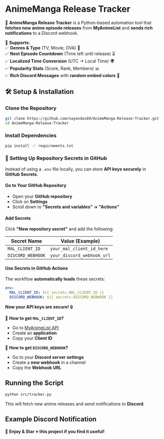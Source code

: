 # **AnimeManga Release Tracker**  

🫠 **AnimeManga Release Tracker** is a Python-based automation tool that **fetches new anime episode releases** from **MyAnimeList** and **sends rich notifications** to a Discord webhook.  

🔹 **Supports:**  
✅ **Genres & Type** (TV, Movie, OVA) 📌  
✅ **Next Episode Countdown** (Time left until release) ⏳  
✅ **Localized Time Conversion** (UTC → Local Time) 🌍  
✅ **Popularity Stats** (Score, Rank, Members) 📊  
✅ **Rich Discord Messages** with **random embed colors** 🎨  


## 🛠 **Setup & Installation**  

### **Clone the Repository**
```bash
git clone https://github.com/nayandas69/AnimeManga-Release-Tracker.git
cd AnimeManga-Release-Tracker
```

### **Install Dependencies**
```bash
pip install -r requirements.txt
```

### 🔐 **Setting Up Repository Secrets in GitHub**  

Instead of using a `.env` file locally, you can store **API keys securely** in **GitHub Secrets**.  

#### **Go to Your GitHub Repository**  
- Open your **GitHub repository**  
- Click on **Settings**  
- Scroll down to **"Secrets and variables" → "Actions"**  

#### **Add Secrets**  
Click **"New repository secret"** and add the following:  

| Secret Name          | Value (Example)             |
|----------------------|----------------------------|
| `MAL_CLIENT_ID`     | `your_mal_client_id_here`  |
| `DISCORD_WEBHOOK`   | `your_discord_webhook_url` |

#### **Use Secrets in GitHub Actions**  
The workflow **automatically loads** these secrets:  
```yaml
env:
  MAL_CLIENT_ID: ${{ secrets.MAL_CLIENT_ID }}
  DISCORD_WEBHOOK: ${{ secrets.DISCORD_WEBHOOK }}
```

**Now your API keys are secure!** 🔒

🔹 **How to get `MAL_CLIENT_ID`?**  
- Go to [MyAnimeList API](https://myanimelist.net/apiconfig)  
- Create an **application**  
- Copy your **Client ID**  

🔹 **How to get `DISCORD_WEBHOOK`?**  
- Go to your **Discord server settings**  
- Create a **new webhook** in a channel  
- Copy the **Webhook URL**  


## **Running the Script**  
```bash
python src/tracker.py
```
This will fetch new anime releases and send notifications to **Discord**.  


## **Example Discord Notification**
  


💖 **Enjoy & Star ⭐ this project if you find it useful!**